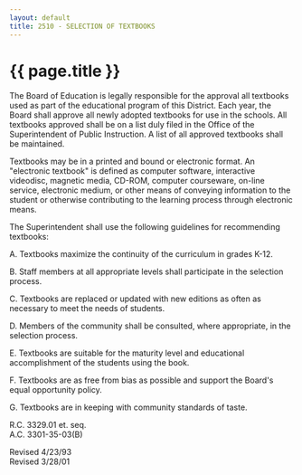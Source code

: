 ```yaml
---
layout: default
title: 2510 - SELECTION OF TEXTBOOKS
---
```


{{ page.title }}
================

The Board of Education is legally responsible for the approval all
textbooks used as part of the educational program of this District. Each
year, the Board shall approve all newly adopted textbooks for use in the
schools. All textbooks approved shall be on a list duly filed in the
Office of the Superintendent of Public Instruction. A list of all
approved textbooks shall be maintained.

Textbooks may be in a printed and bound or electronic format. An
"electronic textbook" is defined as computer software, interactive
videodisc, magnetic media, CD-ROM, computer courseware, on-line service,
electronic medium, or other means of conveying information to the
student or otherwise contributing to the learning process through
electronic means.

The Superintendent shall use the following guidelines for recommending
textbooks:

A. Textbooks maximize the continuity of the curriculum in grades K-12.

B. Staff members at all appropriate levels shall participate in the
selection process.

C. Textbooks are replaced or updated with new editions as often as
necessary to meet the needs of students.

D. Members of the community shall be consulted, where appropriate, in
the selection process.

E. Textbooks are suitable for the maturity level and educational
accomplishment of the students using the book.

F. Textbooks are as free from bias as possible and support the Board's
equal opportunity policy.

G. Textbooks are in keeping with community standards of taste.

R.C. 3329.01 et. seq.\
 A.C. 3301-35-03(B)

Revised 4/23/93\
 Revised 3/28/01
